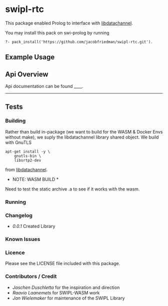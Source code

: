 # swipl-rtc

This package enabled Prolog to interface with [libdatachannel](https://github.com/paullouisageneau/libdatachannel).

You may install this pack on swi-prolog by running

```
?- pack_install('https://github.com/jacobfriedman/swipl-rtc.git').
```

## Example Usage

## Api Overview

Api documentation can be found ____.

---

## Tests

### Building 

Rather than build in-package (we want to build for the WASM & Docker Envs without make), 
we suply the libdatachannel library shared object. We build with GnuTLS

```
apt-get install -y \
	gnutls-bin \
	libsrtp2-dev 
```
from [libdatachannel](https://github.com/paullouisageneau/libdatachannel).

* NOTE: WASM BUILD *

Need to test the static archive .a to see if it works with the wasm.


### Running

### Changelog

- *0.0.1*
	Created Library

### Known Issues

### Licence 

Please see the LICENSE file included with this package.

### Contributors / Credit

- *Jaschen Duschletta* for the inspiration and direction
- *Raavio Laanemets* for SWIPL-WASM work
- *Jan Wielemaker* for maintenance of the SWIPL Library

